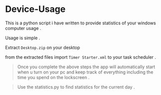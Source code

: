 # Device-Usage
This is a python script i have written to provide statistics of your windows computer usage . 

Usage is simple .

Extract 
```Desktop.zip```
on your desktop 

from the extracted files 
import 
```Timer Starter.xml```
to your task scheduler .

>Once you complete the above steps the app will automatically start when u turn on your pc and keep track of everything including 
the time you spend on the lockscreen .

>Use the statistics.py to find statistics for the current day . 
